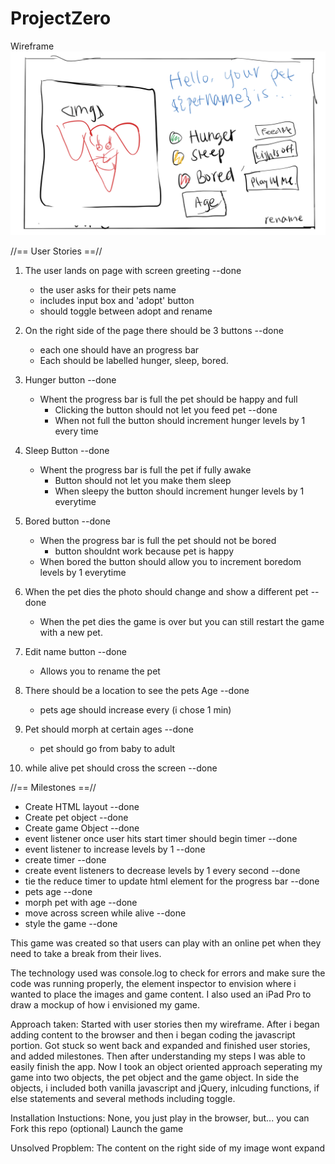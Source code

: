 # ProjectZero

Wireframe
!["wireframe"](/images/wireframe.jpg)

//== User Stories ==//

1. The user lands on page with screen greeting --done
    - the user asks for their pets name
    - includes input box and 'adopt' button
    - should toggle between adopt and rename

2. On the right side of the page there should be 3 buttons --done
    - each one should have an progress bar 
    - Each should be labelled hunger, sleep, bored. 

3. Hunger button --done
    - Whent the progress bar is full the pet should be happy and full
        - Clicking the button should not let you feed pet --done
        - When not full the button should increment hunger levels by 1 every time

4. Sleep Button --done
    - Whent the progress bar is full the pet if fully awake
        - Button should not let you make them sleep
        - When sleepy the button should increment hunger levels by 1 everytime

5. Bored button --done
    - When the progress bar is full the pet should not be bored
        - button shouldnt work because pet is happy
    - When bored the button should allow you to increment boredom levels by 1 everytime

6. When the pet dies the photo should change and show a different pet --done
    - When the pet dies the game is over but you can still restart the game with a new pet.

7. Edit name button --done
    - Allows you to rename the pet

8. There should be a location to see the pets Age --done
    - pets age should increase every (i chose 1 min)

9. Pet should morph at certain ages --done
    - pet should go from baby to adult

10. while alive pet should cross the screen --done

//== Milestones ==//

- Create HTML layout --done
- Create pet object --done
- Create game Object --done
- event listener once user hits start timer should begin timer --done
- event listener to increase levels by 1 --done
- create timer --done
- create event listeners to decrease levels by 1 every second --done
- tie the reduce timer to update html element for the progress bar --done
- pets age --done
- morph pet with age --done
- move across screen while alive --done
- style the game --done

This game was created so that users can play with an online pet when they need to take a break from their lives. 

The technology used was console.log to check for errors and make sure the code was running properly, the element inspector to envision where i wanted to place the images and game content. I also used an iPad Pro to draw a mockup of how i envisioned my game. 

Approach taken:
Started with user stories then my wireframe. After i began adding content to the browser and then i began coding the javascript portion. Got stuck so went back and expanded and finished user stories, and added milestones. Then after understanding my steps I was able to easily finish the app. Now
I took an object oriented approach seperating my game into two objects, the pet object and the game object. In side the objects, i included both vanilla javascript and jQuery, inlcuding functions,  if else statements and several methods including toggle.


Installation Instuctions:
None, you just play in the browser, 
but... you can
Fork this repo (optional)
Launch the game

Unsolved Propblem:
The content on the right side of my image wont expand


    